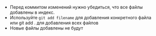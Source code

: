 * Перед коммитом изменений нужно убедиться, что все файлы
добавлены в индекс.
* Используйте `git add filename` для добавления конкретного
файла или git add . для добавления всех файлов
* Новые файлы добавлены не будут
